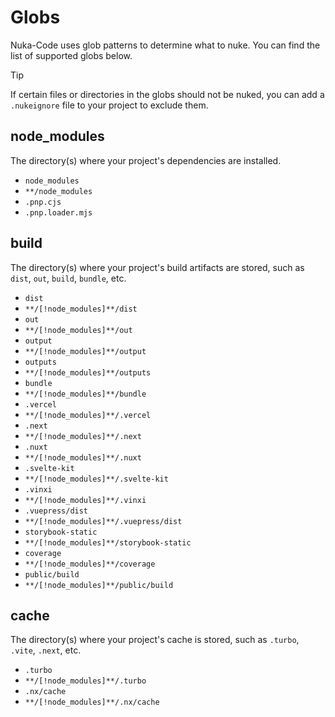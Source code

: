 # Globs

Nuka-Code uses glob patterns to determine what to nuke. You can find the list of supported globs below.

> [!TIP]
> If certain files or directories in the globs should not be nuked, you can add a `.nukeignore` file to your project to exclude them.

## node_modules

The directory(s) where your project's dependencies are installed.

- `node_modules`
- `**/node_modules`
- `.pnp.cjs`
- `.pnp.loader.mjs`

## build

The directory(s) where your project's build artifacts are stored, such as `dist`, `out`, `build`, `bundle`, etc.

- `dist`
- `**/[!node_modules]**/dist`
- `out`
- `**/[!node_modules]**/out`
- `output`
- `**/[!node_modules]**/output`
- `outputs`
- `**/[!node_modules]**/outputs`
- `bundle`
- `**/[!node_modules]**/bundle`
- `.vercel`
- `**/[!node_modules]**/.vercel`
- `.next`
- `**/[!node_modules]**/.next`
- `.nuxt`
- `**/[!node_modules]**/.nuxt`
- `.svelte-kit`
- `**/[!node_modules]**/.svelte-kit`
- `.vinxi`
- `**/[!node_modules]**/.vinxi`
- `.vuepress/dist`
- `**/[!node_modules]**/.vuepress/dist`
- `storybook-static`
- `**/[!node_modules]**/storybook-static`
- `coverage`
- `**/[!node_modules]**/coverage`
- `public/build`
- `**/[!node_modules]**/public/build`

## cache

The directory(s) where your project's cache is stored, such as `.turbo`, `.vite`, `.next`, etc.

- `.turbo`
- `**/[!node_modules]**/.turbo`
- `.nx/cache`
- `**/[!node_modules]**/.nx/cache`
